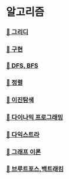 # 알고리즘

### [🔖 그리디](3_greedy/%EA%B0%9C%EB%85%90.md)

### [🔖 구현](4_구현/%EA%B0%9C%EB%85%90.md)

### [🔖 DFS, BFS](5_DFS,BFS/%EA%B0%9C%EB%85%90.md)

### [🔖 정렬](6_정렬/%EA%B0%9C%EB%85%90.md)

### [🔖 이진탐색](7_이진탐색/%EA%B0%9C%EB%85%90.md)

### [🔖 다이나믹 프로그래밍](8_DP/%EA%B0%9C%EB%85%90)

### [🔖 다익스트라](9_다익스트라/%EA%B0%9C%EB%85%90.md)

### [🔖 그래프 이론](10_graph/%EA%B0%9C%EB%85%90.md)

### [🔖 브루트포스,백트래킹](11_브루트포스,백트래킹/index.md)
